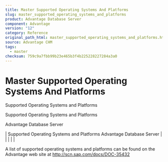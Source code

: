 ```yaml
---
title: Master Supported Operating Systems And Platforms
slug: master_supported_operating_systems_and_platforms
product: Advantage Database Server
component: Advantage
version: "12"
category: Reference
original_path_html: master_supported_operating_systems_and_platforms.htm
source: Advantage CHM
tags:
  - master
checksum: 759c9a7fbb99b23e465b3f4b225228227284a3a0
---
```


# Master Supported Operating Systems And Platforms

Supported Operating Systems and Platforms

Supported Operating Systems and Platforms

Advantage Database Server

| Supported Operating Systems and Platforms  Advantage Database Server |  |  |  |  |

A list of supported operating systems and platforms can be found on the Advantage web site at <http://scn.sap.com/docs/DOC-35432>

